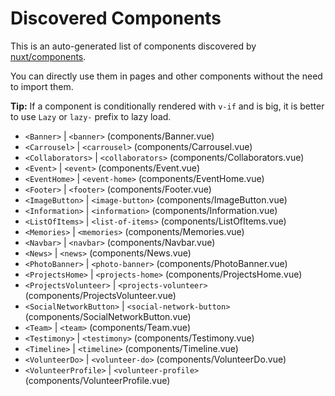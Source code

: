 # Discovered Components

This is an auto-generated list of components discovered by [nuxt/components](https://github.com/nuxt/components).

You can directly use them in pages and other components without the need to import them.

**Tip:** If a component is conditionally rendered with `v-if` and is big, it is better to use `Lazy` or `lazy-` prefix to lazy load.

- `<Banner>` | `<banner>` (components/Banner.vue)
- `<Carrousel>` | `<carrousel>` (components/Carrousel.vue)
- `<Collaborators>` | `<collaborators>` (components/Collaborators.vue)
- `<Event>` | `<event>` (components/Event.vue)
- `<EventHome>` | `<event-home>` (components/EventHome.vue)
- `<Footer>` | `<footer>` (components/Footer.vue)
- `<ImageButton>` | `<image-button>` (components/ImageButton.vue)
- `<Information>` | `<information>` (components/Information.vue)
- `<ListOfItems>` | `<list-of-items>` (components/ListOfItems.vue)
- `<Memories>` | `<memories>` (components/Memories.vue)
- `<Navbar>` | `<navbar>` (components/Navbar.vue)
- `<News>` | `<news>` (components/News.vue)
- `<PhotoBanner>` | `<photo-banner>` (components/PhotoBanner.vue)
- `<ProjectsHome>` | `<projects-home>` (components/ProjectsHome.vue)
- `<ProjectsVolunteer>` | `<projects-volunteer>` (components/ProjectsVolunteer.vue)
- `<SocialNetworkButton>` | `<social-network-button>` (components/SocialNetworkButton.vue)
- `<Team>` | `<team>` (components/Team.vue)
- `<Testimony>` | `<testimony>` (components/Testimony.vue)
- `<Timeline>` | `<timeline>` (components/Timeline.vue)
- `<VolunteerDo>` | `<volunteer-do>` (components/VolunteerDo.vue)
- `<VolunteerProfile>` | `<volunteer-profile>` (components/VolunteerProfile.vue)
